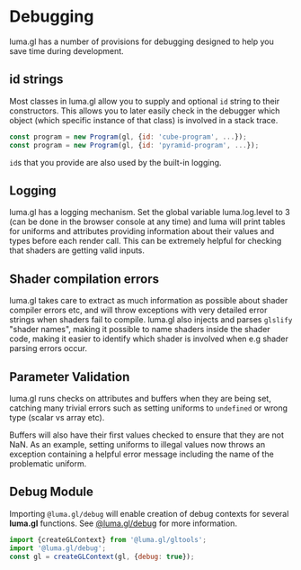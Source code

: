 # Debugging

luma.gl has a number of provisions for debugging designed to help you save time during development.

## id strings

Most classes in luma.gl allow you to supply and optional `id` string to their constructors. This allows you to later easily check in the debugger which object (which specific instance of that class) is involved in a stack trace.

```js
const program = new Program(gl, {id: 'cube-program', ...});
const program = new Program(gl, {id: 'pyramid-program', ...});
```

`id`s that you provide are also used by the built-in logging.


## Logging

luma.gl has a logging mechanism. Set the global variable luma.log.level to 3 (can be done in the browser console at any time) and luma will print tables for uniforms and attributes providing information about their values and types before each render call. This can be extremely helpful for checking that shaders are getting valid inputs.


## Shader compilation errors

luma.gl takes care to extract as much information as possible about shader compiler errors etc, and will throw exceptions with very detailed error strings when shaders fail to compile. luma.gl also injects and parses `glslify` "shader names", making it possible to name shaders inside the shader code, making it easier to identify which shader is involved when e.g shader parsing errors occur.


## Parameter Validation

luma.gl runs checks on attributes and buffers when they are being set, catching many trivial errors such as setting uniforms to `undefined` or wrong type (scalar vs array etc).

Buffers will also have their first values checked to ensure that they are not NaN. As an example, setting uniforms to illegal values now throws an exception containing a helpful error message including the name of the problematic uniform.


## Debug Module

Importing `@luma.gl/debug` will enable creation of debug contexts for several **luma.gl** functions. See [@luma.gl/debug](/docs/api-reference/debug.md) for more information.

```js
import {createGLContext} from '@luma.gl/gltools';
import '@luma.gl/debug';
const gl = createGLContext(gl, {debug: true});
```




